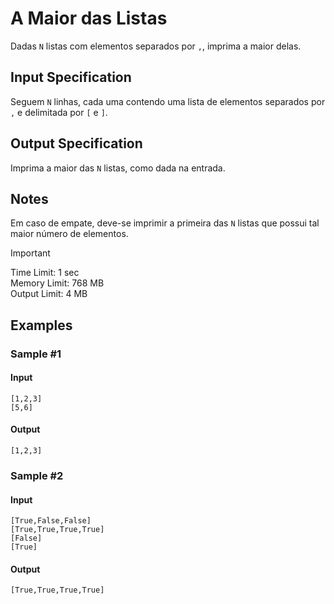 # A Maior das Listas

Dadas `N` listas com elementos separados por `,`, imprima a maior delas.

## Input Specification

Seguem `N` linhas, cada uma contendo uma lista de elementos separados por `,` e delimitada por `[` e `]`.

## Output Specification

Imprima a maior das `N` listas, como dada na entrada.

## Notes

Em caso de empate, deve-se imprimir a primeira das `N` listas que possui tal maior número de elementos.

> [!IMPORTANT]
> Time Limit: 1 sec  
> Memory Limit: 768 MB  
> Output Limit: 4 MB

## Examples

### Sample #1

#### Input

```text
[1,2,3]
[5,6]
```

#### Output

```text
[1,2,3]
```

### Sample #2

#### Input

```text
[True,False,False]
[True,True,True,True]
[False]
[True]
```

#### Output

```text
[True,True,True,True]
```
